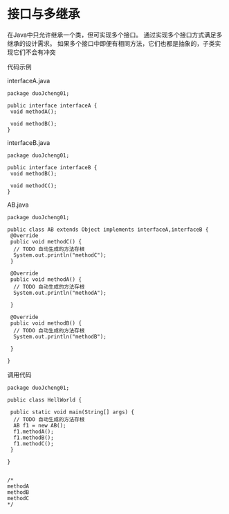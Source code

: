 # 接口与多继承
在Java中只允许继承一个类，但可实现多个接口。
通过实现多个接口方式满足多继承的设计需求。
如果多个接口中即便有相同方法，它们也都是抽象的，子类实现它们不会有冲突




代码示例

interfaceA.java
``` 
package duoJcheng01;

public interface interfaceA {
 void methodA();
 
 void methodB();
}
```

interfaceB.java

```
package duoJcheng01;

public interface interfaceB {
 void methodB();
 
 void methodC();
}
```
AB.java
``` 
package duoJcheng01;

public class AB extends Object implements interfaceA,interfaceB {
 @Override
 public void methodC() {
  // TODO 自动生成的方法存根
  System.out.println("methodC");
 }
 
 @Override
 public void methodA() {
  // TODO 自动生成的方法存根
  System.out.println("methodA");
  
 }
 
 @Override
 public void methodB() {
  // TODO 自动生成的方法存根
  System.out.println("methodB");
  
 }
 
}

```

调用代码
``` 
package duoJcheng01;

public class HellWorld {

 public static void main(String[] args) {
  // TODO 自动生成的方法存根
  AB f1 = new AB();
  f1.methodA();
  f1.methodB();
  f1.methodC();
 }

}


/*
methodA
methodB
methodC
*/

```